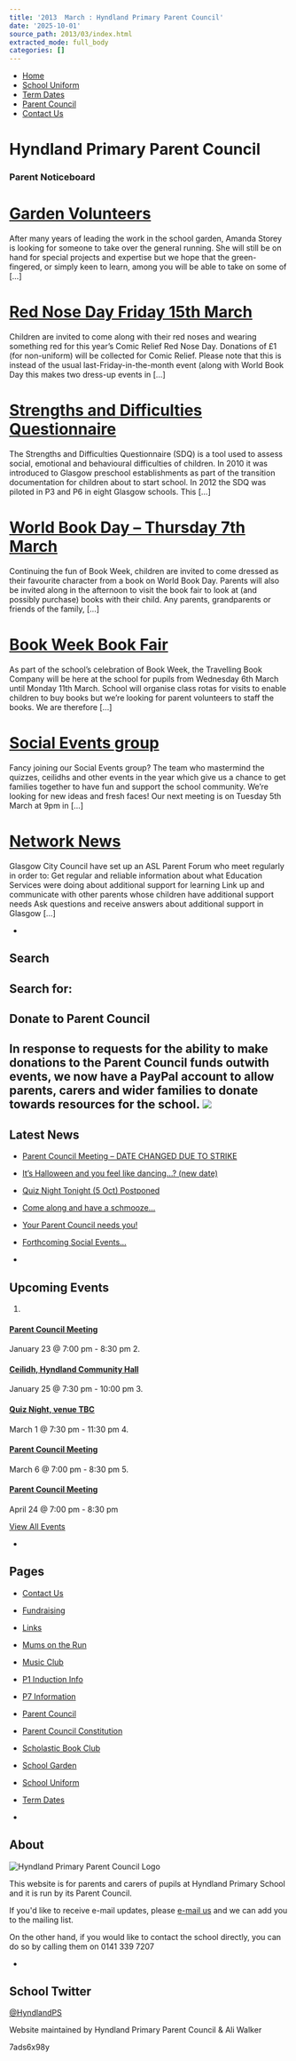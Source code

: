 ```yaml
---
title: '2013  March : Hyndland Primary Parent Council'
date: '2025-10-01'
source_path: 2013/03/index.html
extracted_mode: full_body
categories: []
---
```

- [Home](http://www.hyndlandprimaryparentcouncil.org)
- [School Uniform](school-uniform/)
- [Term Dates](term-dates/)
- [Parent Council](parent-council/)
- [Contact Us](contact-us/)

# Hyndland Primary Parent Council

### Parent Noticeboard

# [Garden Volunteers](news/garden-volunteers/)

After many years of leading the work in the school garden, Amanda Storey is looking for someone to take over the general running. She will still be on hand for special projects and expertise but we hope that the green-fingered, or simply keen to learn, among you will be able to take on some of […]

# [Red Nose Day Friday 15th March](news/red-nose-day-friday-15th-march/)

Children are invited to come along with their red noses and wearing something red for this year’s Comic Relief Red Nose Day. Donations of £1 (for non-uniform) will be collected for Comic Relief. Please note that this is instead of the usual last-Friday-in-the-month event (along with World Book Day this makes two dress-up events in […]

# [Strengths and Difficulties Questionnaire](news/strengths-and-difficulties-questionnaire/)

The Strengths and Difficulties Questionnaire (SDQ) is a tool used to assess social, emotional and behavioural difficulties of children. In 2010 it was introduced to Glasgow preschool establishments as part of the transition documentation for children about to start school. In 2012 the SDQ was piloted in P3 and P6 in eight Glasgow schools. This […]

# [World Book Day – Thursday 7th March](news/world-book-day-thursday-7th-march/)

Continuing the fun of Book Week, children are invited to come dressed as their favourite character from a book on World Book Day. Parents will also be invited along in the afternoon to visit the book fair to look at (and possibly purchase) books with their child. Any parents, grandparents or friends of the family, […]

# [Book Week Book Fair](news/book-week-book-fair/)

As part of the school’s celebration of Book Week, the Travelling Book Company will be here at the school for pupils from Wednesday 6th March until Monday 11th March. School will organise class rotas for visits to enable children to buy books but we’re looking for parent volunteers to staff the books. We are therefore […]

# [Social Events group](news/social-events-group/)

Fancy joining our Social Events group? The team who mastermind the quizzes, ceilidhs and other events in the year which give us a chance to get families together to have fun and support the school community. We’re looking for new ideas and fresh faces! Our next meeting is on Tuesday 5th March at 9pm in […]

# [Network News](news/network-news/)

Glasgow City Council have set up an ASL Parent Forum who meet regularly in order to: Get regular and reliable information about what Education Services were doing about additional support for learning Link up and communicate with other parents whose children have additional support needs Ask questions and receive answers about additional support in Glasgow […]

- 
## Search

Search for:
- 
## Donate to Parent Council

In response to requests for the ability to make donations to the Parent Council funds outwith events, we now have a PayPal account to allow parents, carers and wider families to donate towards resources for the school. [![](https://www.paypalobjects.com/en_US/i/btn/x-click-butcc-donate.gif)](https://www.paypal.com/cgi-bin/webscr?cmd=_s-xclick&hosted_button_id=BW7E8PDGXH45Y)
- 
## Latest News

- [Parent Council Meeting – DATE CHANGED DUE TO STRIKE](news/parent-council-meeting-date-changed-due-to-strike/)
- [It’s Halloween and you feel like dancing…? (new date)](news/its-halloween-and-you-feel-like-dancing-new-date/)
- [Quiz Night Tonight (5 Oct) Postponed](news/quiz-night-tonight-5-oct-postponed/)
- [Come along and have a schmooze…](news/come-along-and-have-a-schmooze/)
- [Your Parent Council needs you!](news/your-parent-council-needs-you-10/)
- [Forthcoming Social Events…](news/forthcoming-social-events/)

- 
## Upcoming Events

1. 
#### [Parent Council Meeting](event/parent-council-meeting-tbc-3/)

January 23 @ 7:00 pm - 8:30 pm
2. 
#### [Ceilidh, Hyndland Community Hall](event/ceilidh/)

January 25 @ 7:30 pm - 10:00 pm
3. 
#### [Quiz Night, venue TBC](event/quiz-night-venue-tbc/)

March 1 @ 7:30 pm - 11:30 pm
4. 
#### [Parent Council Meeting](event/parent-council-meeting-tbc-4/)

March 6 @ 7:00 pm - 8:30 pm
5. 
#### [Parent Council Meeting](event/parent-council-meeting-tbc-6/)

April 24 @ 7:00 pm - 8:30 pm

[View All Events](events/)

- 
## Pages

- [Contact Us](contact-us/)
- [Fundraising](fundraising/)
- [Links](links/)
- [Mums on the Run](mums-on-the-run/)
- [Music Club](music-club/)
- [P1 Induction Info](p1-induction-info/)
- [P7 Information](p7-information/)
- [Parent Council](parent-council/)
- [Parent Council Constitution](parent-council-constitution/)
- [Scholastic Book Club](scholastic-book-club/)
- [School Garden](school-garden/)
- [School Uniform](school-uniform/)
- [Term Dates](term-dates/)

- 
## About

 ![Hyndland Primary Parent Council Logo](/assets/images/2012/02/logo.gif)

This website is for parents and carers of pupils at Hyndland Primary School and it is run by its Parent Council.

If you'd like to receive e-mail updates, please [e-mail us](mailto:enquiries@hyndlandprimaryparentcouncil.org) and we can add you to the mailing list.

On the other hand, if you would like to contact the school directly, you can do so by calling them on 0141 339 7207

- 
## School Twitter
[@HyndlandPS](https://twitter.com/HyndlandPS)

Website maintained by Hyndland Primary Parent Council & Ali Walker

7ads6x98y
